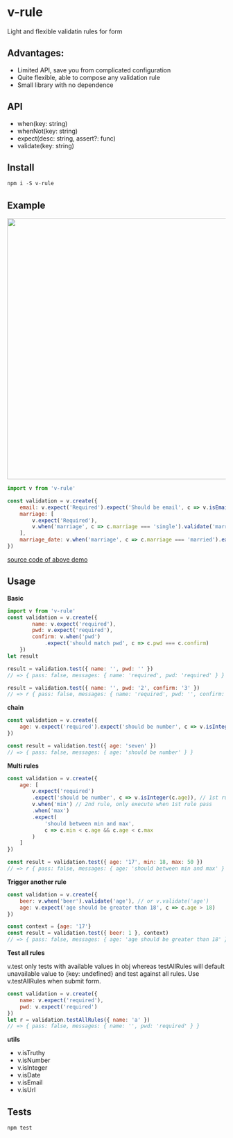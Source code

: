 # v-rule
Light and flexible validatin rules for form


## Advantages:

-   Limited API, save you from complicated configuration
-   Quite flexible, able to compose any validation rule
-   Small library with no dependence

## API
-   when(key: string)
-   whenNot(key: string)
-   expect(desc: string, assert?: func)
-   validate(key: string)

## Install

```js
npm i -S v-rule
```

## Example

<div align="center">
<img width="600px" src="https://upload-images.jianshu.io/upload_images/11189734-0118629c411dd98f.gif?imageMogr2/auto-orient/strip"/>
</div>

```js
import v from 'v-rule'

const validation = v.create({
    email: v.expect('Required').expect('Should be email', c => v.isEmail(c.email)),
    marriage: [
        v.expect('Required'),
        v.when('marriage', c => c.marriage === 'single').validate('marriage_date')
    ],
    marriage_date: v.when('marriage', c => c.marriage === 'married').expect('Required when married')
})
```

[source code of above demo](https://github.com/piscium2010/v-form/blob/master/README.md#ant-design)

## Usage

**Basic**

```jsx
import v from 'v-rule'
const validation = v.create({
        name: v.expect('required'),
        pwd: v.expect('required'),
        confirm: v.when('pwd')
            .expect('should match pwd', c => c.pwd === c.confirm)
    })
let result

result = validation.test({ name: '', pwd: '' })
// => { pass: false, messages: { name: 'required', pwd: 'required' } }

result = validation.test({ name: '', pwd: '2', confirm: '3' })
// => r { pass: false, messages: { name: 'required', pwd: '', confirm: 'should match pwd' } }
```

**chain**

```js
const validation = v.create({
    age: v.expect('required').expect('should be number', c => v.isInteger(c.age))
})

const result = validation.test({ age: 'seven' })
// => { pass: false, messages: { age: 'should be number' } }
```

**Multi rules**

```js
const validation = v.create({
    age: [
        v.expect('required')
        .expect('should be number', c => v.isInteger(c.age)), // 1st rule
        v.when('min') // 2nd rule, only execute when 1st rule pass
        .when('max')
        .expect(
            'should between min and max',
            c => c.min < c.age && c.age < c.max
        )
    ]
})

const result = validation.test({ age: '17', min: 18, max: 50 })
// => r { pass: false, messages: { age: 'should between min and max' } }
```

**Trigger another rule**

```js
const validation = v.create({
    beer: v.when('beer').validate('age'), // or v.validate('age')
    age: v.expect('age should be greater than 18', c => c.age > 18)
})

const context = {age: '17'}
const result = validation.test({ beer: 1 }, context)
// => { pass: false, messages: { age: 'age should be greater than 18' } }
```

**Test all rules**

v.test only tests with available values in obj whereas testAllRules will default unavailable value to {key: undefined} and test against all rules. Use v.testAllRules when submit form.

```js
const validation = v.create({
    name: v.expect('required'),
    pwd: v.expect('required')
})
let r = validation.testAllRules({ name: 'a' })
// => { pass: false, messages: { name: '', pwd: 'required' } }
```

**utils**

-   v.isTruthy
-   v.isNumber
-   v.isInteger
-   v.isDate
-   v.isEmail
-   v.isUrl

## Tests
```
npm test
```
